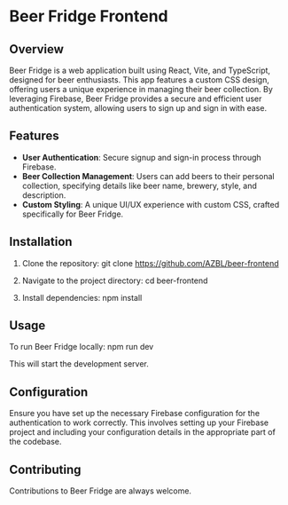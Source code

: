 # Beer Fridge Frontend

## Overview

Beer Fridge is a web application built using React, Vite, and TypeScript, designed for beer enthusiasts. This app features a custom CSS design, offering users a unique experience in managing their beer collection. By leveraging Firebase, Beer Fridge provides a secure and efficient user authentication system, allowing users to sign up and sign in with ease.

## Features

- **User Authentication**: Secure signup and sign-in process through Firebase.
- **Beer Collection Management**: Users can add beers to their personal collection, specifying details like beer name, brewery, style, and description.
- **Custom Styling**: A unique UI/UX experience with custom CSS, crafted specifically for Beer Fridge.

## Installation

1. Clone the repository:
   git clone https://github.com/AZBL/beer-frontend

2. Navigate to the project directory:
   cd beer-frontend

3. Install dependencies:
   npm install

## Usage

To run Beer Fridge locally:
npm run dev

This will start the development server.

## Configuration

Ensure you have set up the necessary Firebase configuration for the authentication to work correctly. This involves setting up your Firebase project and including your configuration details in the appropriate part of the codebase.

## Contributing

Contributions to Beer Fridge are always welcome.
